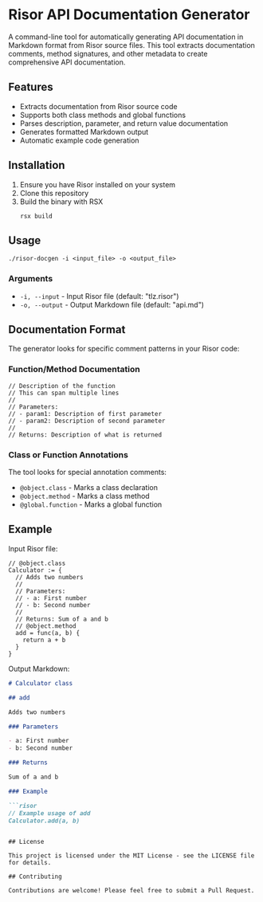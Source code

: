 # Risor API Documentation Generator

A command-line tool for automatically generating API documentation in Markdown format from Risor source files. This tool extracts documentation comments, method signatures, and other metadata to create comprehensive API documentation.

## Features

- Extracts documentation from Risor source code
- Supports both class methods and global functions
- Parses description, parameter, and return value documentation
- Generates formatted Markdown output
- Automatic example code generation

## Installation

1. Ensure you have Risor installed on your system
2. Clone this repository
3. Build the binary with RSX
   ```
   rsx build
   ```

## Usage

```
./risor-docgen -i <input_file> -o <output_file>
```

### Arguments

- `-i, --input` - Input Risor file (default: "tlz.risor")
- `-o, --output` - Output Markdown file (default: "api.md")

## Documentation Format

The generator looks for specific comment patterns in your Risor code:

### Function/Method Documentation

```risor
// Description of the function
// This can span multiple lines
//
// Parameters:
// - param1: Description of first parameter
// - param2: Description of second parameter
//
// Returns: Description of what is returned
```

### Class or Function Annotations

The tool looks for special annotation comments:

- `@object.class` - Marks a class declaration
- `@object.method` - Marks a class method
- `@global.function` - Marks a global function

## Example

Input Risor file:

```risor
// @object.class
Calculator := {
  // Adds two numbers
  //
  // Parameters:
  // - a: First number
  // - b: Second number
  //
  // Returns: Sum of a and b
  // @object.method
  add = func(a, b) {
    return a + b
  }
}
```

Output Markdown:

```markdown
# Calculator class

## add

Adds two numbers

### Parameters

- a: First number
- b: Second number

### Returns

Sum of a and b

### Example

```risor
// Example usage of add
Calculator.add(a, b)
```
```

## License

This project is licensed under the MIT License - see the LICENSE file for details.

## Contributing

Contributions are welcome! Please feel free to submit a Pull Request.
